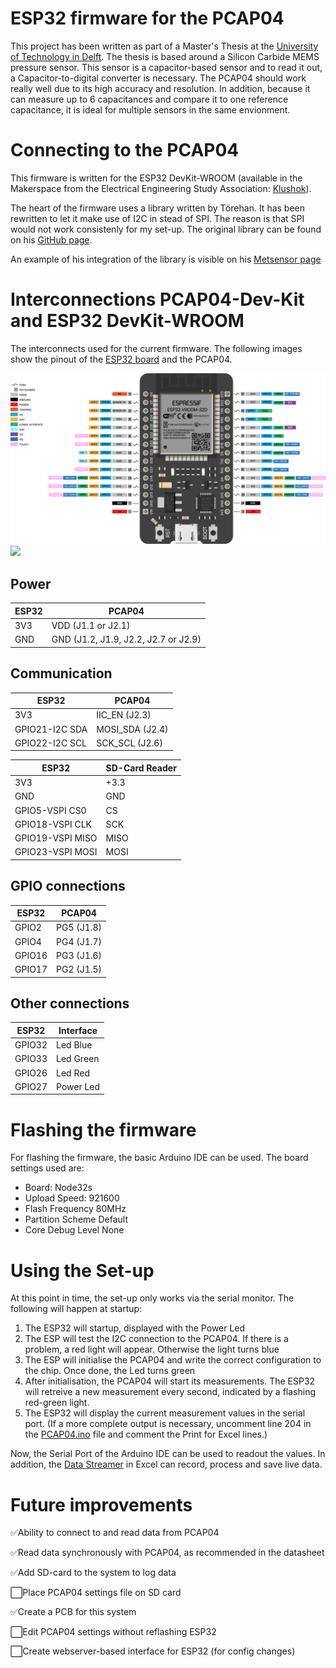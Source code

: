 # ESP32 firmware for the PCAP04
This project has been written as part of a Master's Thesis at the [University of Technology in Delft](https://www.tudelft.nl/). The thesis is based around a Silicon Carbide MEMS pressure sensor. This sensor is a capacitor-based sensor and to read it out, a Capacitor-to-digital converter is necessary. The PCAP04 should work really well due to its high accuracy and resolution. In addition, because it can measure up to 6 capacitances and compare it to one reference capacitance, it is ideal for multiple sensors in the same envionment.

# Connecting to the PCAP04
This firmware is written for the ESP32 DevKit-WROOM (available in the Makerspace from the Electrical Engineering Study Association: [Klushok](https://klushok.etv.tudelft.nl/)).

The heart of the firmware uses a library written by Törehan. It has been rewritten to let it make use of I2C in stead of SPI. The reason is that SPI would not work consistenly for my set-up.
The original library can be found on his [GitHub page](https://github.com/torehan/pcap04-arduino).

An example of his integration of the library is visible on his [Metsensor page](https://github.com/torehan/metsensor-pio)


# Interconnections PCAP04-Dev-Kit and ESP32 DevKit-WROOM
The interconnects used for the current firmware. The following images show the pinout of the [ESP32 board](https://raw.githubusercontent.com/AchimPieters/esp32-homekit-camera/master/Images/ESP32-30PIN-DEVBOARD.png) and the PCAP04.

![](/Documents/ESP32-30PIN-DEVBOARD.png)
![](/Documents/PCAP04%20Pinout.png)
## Power
| ESP32         |  PCAP04   |
|---------------|-----------|
|   3V3         |   VDD (J1.1 or J2.1)    |
|   GND         |   GND (J1.2, J1.9, J2.2, J2.7 or J2.9)   |

## Communication
| ESP32         |  PCAP04           |
|---------------|-------------------|
|   3V3         |   IIC_EN (J2.3)   |
|GPIO21-I2C SDA |   MOSI_SDA (J2.4) |
|GPIO22-I2C SCL |   SCK_SCL (J2.6)  |

| ESP32          |  SD-Card Reader   |
|----------------|-------------------|
|   3V3          |   +3.3            |
|   GND          |   GND             |
|GPIO5-VSPI CS0  |   CS              |
|GPIO18-VSPI CLK |   SCK             |
|GPIO19-VSPI MISO|  MISO             |
|GPIO23-VSPI MOSI|  MOSI             |

## GPIO connections
| ESP32         |  PCAP04           |
|---------------|-------------------|
|   GPIO2       |  PG5 (J1.8)       |
|   GPIO4       |   PG4 (J1.7)      |
|   GPIO16      |   PG3 (J1.6)      |
|   GPIO17      |   PG2 (J1.5)      |

## Other connections
| ESP32         |  Interface        |
|---------------|-------------------|
|   GPIO32      |      Led Blue     |
|   GPIO33      |      Led Green    |
|   GPIO26      |      Led Red      |
|   GPIO27      |      Power Led    |

# Flashing the firmware
For flashing the firmware, the basic Arduino IDE can be used. The board settings used are:
- Board:            Node32s
- Upload Speed:     921600
- Flash Frequency   80MHz
- Partition Scheme  Default
- Core Debug Level  None

# Using the Set-up
At this point in time, the set-up only works via the serial monitor. The following will happen at startup:
1. The ESP32 will startup, displayed with the Power Led
2. The ESP will test the I2C connection to the PCAP04. If there is a problem, a red light will appear. Otherwise the light turns blue
3. The ESP will initialise the PCAP04 and write the correct configuration to the chip. Once done, the Led turns green
4. After initialisation, the PCAP04 will start its measurements. The ESP32 will retreive a new measurement every second, indicated by a flashing red-green light.
5. The ESP32 will display the current measurement values in the serial port. (If a more complete output is necessary, uncomment line 204 in the [PCAP04.ino](https://github.com/tomsalden/PCAP04/blob/main/PCAP04.ino#L192) file and comment the Print for Excel lines.)

Now, the Serial Port of the Arduino IDE can be used to readout the values.
In addition, the [Data Streamer](https://support.microsoft.com/nl-nl/office/wat-is-data-streamer-1d52ffce-261c-4d7b-8017-89e8ee2b806f) in Excel can record, process and save live data.

# Future improvements
✅Ability to connect to and read data from PCAP04

✅Read data synchronously with PCAP04, as recommended in the datasheet

✅Add SD-card to the system to log data

⬜Place PCAP04 settings file on SD card

✅Create a PCB for this system

⬜️Edit PCAP04 settings without reflashing ESP32

⬜️Create webserver-based interface for ESP32 (for config changes)